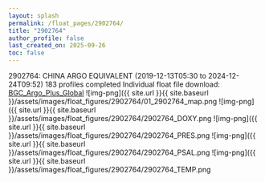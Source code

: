 ```yaml
---
layout: splash
permalink: /float_pages/2902764/
title: "2902764"
author_profile: false
last_created_on: 2025-09-26
toc: false
---
```

 
2902764: CHINA ARGO EQUIVALENT (2019-12-13T05:30 to 2024-12-24T09:52)
183 profiles completed
Individual float file download: [BGC_Argo_Plus_Global](https://ftp.soest.hawaii.edu/bgc_argo_plus/Individual_Floats/outliers_removed/2902764_Sprof_processed.nc)
![img-png]({{ site.url }}{{ site.baseurl }}/assets/images/float_figures/2902764/01_2902764_map.png
![img-png]({{ site.url }}{{ site.baseurl }}/assets/images/float_figures/2902764/2902764_DOXY.png
![img-png]({{ site.url }}{{ site.baseurl }}/assets/images/float_figures/2902764/2902764_PRES.png
![img-png]({{ site.url }}{{ site.baseurl }}/assets/images/float_figures/2902764/2902764_PSAL.png
![img-png]({{ site.url }}{{ site.baseurl }}/assets/images/float_figures/2902764/2902764_TEMP.png
